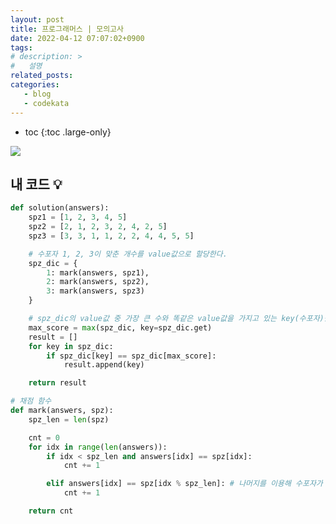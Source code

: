 ```yaml
---
layout: post
title: 프로그래머스 | 모의고사
date: 2022-04-12 07:07:02+0900
tags: 
# description: >
#   설명
related_posts:
categories:
   - blog
   - codekata
---
```


* toc
{:toc .large-only}

![](https://s3.us-west-2.amazonaws.com/secure.notion-static.com/b5a4f267-fde7-4be6-98ec-a1a601054898/Untitled.png?X-Amz-Algorithm=AWS4-HMAC-SHA256&X-Amz-Content-Sha256=UNSIGNED-PAYLOAD&X-Amz-Credential=AKIAT73L2G45EIPT3X45%2F20220411%2Fus-west-2%2Fs3%2Faws4_request&X-Amz-Date=20220411T221119Z&X-Amz-Expires=86400&X-Amz-Signature=5052096ee0fb4d841116e94415f840470f1df1514f6b05685f3b468a999c464a&X-Amz-SignedHeaders=host&response-content-disposition=filename%20%3D%22Untitled.png%22&x-id=GetObject)

## 내 코드 💡

```python
def solution(answers):
    spz1 = [1, 2, 3, 4, 5]
    spz2 = [2, 1, 2, 3, 2, 4, 2, 5]
    spz3 = [3, 3, 1, 1, 2, 2, 4, 4, 5, 5]

    # 수포자 1, 2, 3이 맞춘 개수를 value값으로 할당한다.
    spz_dic = {
        1: mark(answers, spz1),
        2: mark(answers, spz2),
        3: mark(answers, spz3)
    }

    # spz_dic의 value값 중 가장 큰 수와 똑같은 value값을 가지고 있는 key(수포자)를 리스트에 담아 리턴한다.
    max_score = max(spz_dic, key=spz_dic.get)
    result = []
    for key in spz_dic:
        if spz_dic[key] == spz_dic[max_score]:
            result.append(key)

    return result

# 채점 함수
def mark(answers, spz):
    spz_len = len(spz)

    cnt = 0
    for idx in range(len(answers)):
        if idx < spz_len and answers[idx] == spz[idx]:
            cnt += 1

        elif answers[idx] == spz[idx % spz_len]: # 나머지를 이용해 수포자가 찍는 패턴을 반복하여 비교한다.
            cnt += 1

    return cnt
```